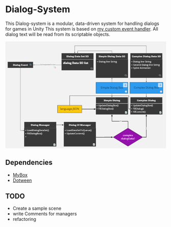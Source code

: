 # Dialog-System
This Dialog-system is a modular, data-driven system for handling dialogs for games in Unity
This system is based on [my custom event handler](https://github.com/AmirArdroudi/unity-custom-eventhandler').
All dialog text will be read from its scriptable objects.

![an overview of the dialog-system](img/dialogSystem.png)


## Dependencies 
* [MyBox](https://github.com/Deadcows/MyBox)
* [Dotween](http://dotween.demigiant.com/download.php)


TODO
---
- Create a sample scene 
- write Comments for managers
- refactoring 
